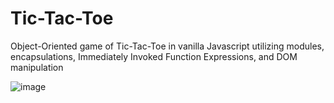 # Tic-Tac-Toe

Object-Oriented game of Tic-Tac-Toe in vanilla Javascript utilizing modules, encapsulations, Immediately Invoked Function Expressions, and DOM manipulation

![image](https://user-images.githubusercontent.com/88868021/173181735-e24aaf24-a0a9-4fcf-b73a-7313253958a6.png)
